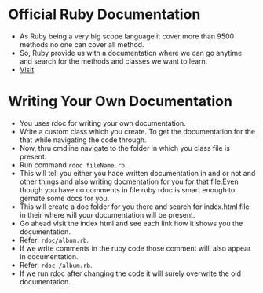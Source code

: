 # Official Ruby Documentation
 - As Ruby being a very big scope language it cover more than 9500 methods no one can cover all method.
 - So, Ruby provide us with a documentation where we can go anytime and search for the methods and classes we want to learn.
 - [Visit](https://ruby-doc.org/core-3.0.0/)

# Writing Your Own Documentation
 - You uses rdoc for writing your own documentation.
 - Write a custom class which you create. To get the documentation for the that while navigating the code through.
 - Now, thru cmdline navigate to the folder in which you class file is present.
 - Run command `rdoc fileName.rb`.
 - This will tell you either you hace written documentation in and or not and other things and also writing docmentation for you for that file.Even though you have no comments in file ruby rdoc is smart enough to gernate some docs for you.
 - This will create a doc folder for you there and search for index.html file in their where will your documentation will be present.
 - Go ahead visit the index html and see each link how it shows you the documentation.
 - Refer: `rdoc/album.rb`.
 - If we write comments in the ruby code those comment willl also appear in documentation.
 - Refer: `rdoc_/album.rb`.
 - If we run rdoc after changing the code it will surely overwrite the old documentation.